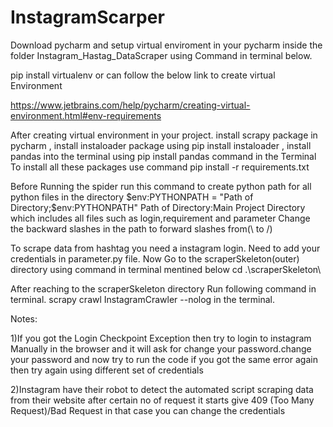# InstagramScarper



Download pycharm and setup virtual enviroment in your pycharm inside the folder Instagram_Hastag_DataScraper using Command in terminal below. 

pip install virtualenv or can follow the below link to create virtual Environment

https://www.jetbrains.com/help/pycharm/creating-virtual-environment.html#env-requirements

After creating virtual environment in your project.
install scrapy package in pycharm ,
install instaloader package using pip install instaloader ,
install pandas into the terminal using pip install pandas command in the Terminal
To install all these packages use command pip install -r requirements.txt 

Before Running the spider run this command to create python path for all python files in the directory
$env:PYTHONPATH = "Path of Directory;$env:PYTHONPATH"
Path of Directory:Main Project Directory which includes all files such as login,requirement and parameter
Change the backward slashes in the path to forward slashes from(\ to /)


To scrape data from hashtag you need a instagram login.
Need to add your credentials in parameter.py file.
Now Go to the scraperSkeleton(outer) directory using command in terminal mentined below
cd .\scraperSkeleton\


After reaching to the scraperSkeleton directory
Run following command in terminal.
scrapy crawl InstagramCrawler --nolog in the terminal. 

Notes:

1)If you got the Login Checkpoint Exception then try to login to instagram Manually in the browser and it will ask for change your password.change your password 
and now try to run the code if you got the same error again then try again using different set of credentials

2)Instagram have their robot to detect the automated script scraping data from their website after certain no of request it starts give 409 (Too Many Request)/Bad Request
in that case you can change the credentials


